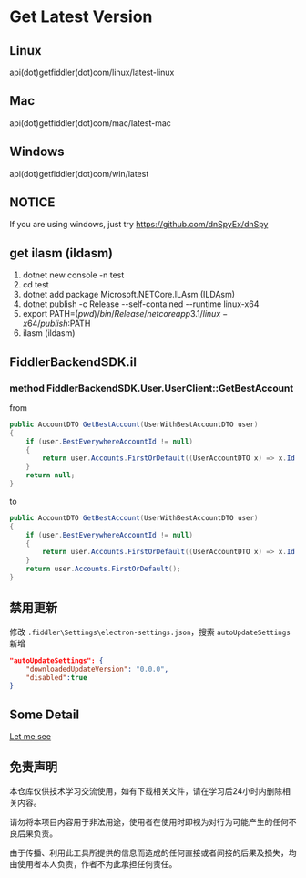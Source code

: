 # Get Latest Version

## Linux
api(dot)getfiddler(dot)com/linux/latest-linux

## Mac
api(dot)getfiddler(dot)com/mac/latest-mac

## Windows
api(dot)getfiddler(dot)com/win/latest

## NOTICE

If you are using windows, just try https://github.com/dnSpyEx/dnSpy
## get ilasm (ildasm)

1. dotnet new console -n test
2. cd test
3. dotnet add package Microsoft.NETCore.ILAsm (ILDAsm)
4. dotnet publish -c Release --self-contained --runtime linux-x64
5. export PATH=$(pwd)/bin/Release/netcoreapp3.1/linux-x64/publish:$PATH
6. ilasm (ildasm)

## FiddlerBackendSDK.il

### method FiddlerBackendSDK.User.UserClient::GetBestAccount

from
```c#
public AccountDTO GetBestAccount(UserWithBestAccountDTO user)
{
	if (user.BestEverywhereAccountId != null)
	{
		return user.Accounts.FirstOrDefault((UserAccountDTO x) => x.Id == user.BestEverywhereAccountId.Value);
	}
	return null;
}
```
to
```c#
public AccountDTO GetBestAccount(UserWithBestAccountDTO user)
{
	if (user.BestEverywhereAccountId != null)
	{
		return user.Accounts.FirstOrDefault((UserAccountDTO x) => x.Id == user.BestEverywhereAccountId.Value);
	}
	return user.Accounts.FirstOrDefault();
}
```

## 禁用更新

修改 `.fiddler\Settings\electron-settings.json`，搜索 `autoUpdateSettings` 新增
```json
"autoUpdateSettings": {
    "downloadedUpdateVersion": "0.0.0",
    "disabled":true
}
```

## Some Detail

[Let me see](./DETAIL.MD)
	
## 免责声明
	
本仓库仅供技术学习交流使用，如有下载相关文件，请在学习后24小时内删除相关内容。

请勿将本项目内容用于非法用途，使用者在使用时即视为对行为可能产生的任何不良后果负责。
	
由于传播、利用此工具所提供的信息而造成的任何直接或者间接的后果及损失，均由使用者本人负责，作者不为此承担任何责任。
